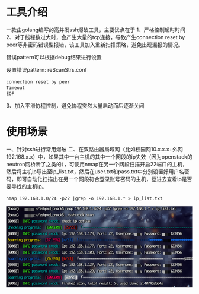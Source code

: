 # 工具介绍
一款由golang编写的高并发ssh爆破工具，主要优点在于
1、严格控制超时时间
2、对于线程数过大时，会产生大量的tcp连接，导致产生connection reset by peer等非密码错误型报错，该工具加入重新扫描策略，避免出现漏报的情况。

错误pattern可以根据debug结果进行设置

设置错误pattern: reScanStrs.conf

```
connection reset by peer
Timeout
EOF
```

3、加入平滑协程控制，避免协程突然大量启动而后逐渐关闭

# 使用场景

一、针对ssh进行常用爆破
二、在双路由器局域网（比如校园网10.x.x.x+外网192.168.x.x）中，如果其中一台主机的其中一个网段的ip失效（因为openstack的neutron网桥断了之类的），可使用nmap在另一个网段扫描开启22端口的主机，然后将主机ip导出至ip_list.txt，然后在user.txt和pass.txt中分别设置好用户名密码，即可自动化扫描出在另一个网段符合登录账号密码的主机，登进去查看ip是否要寻找的主机ip。

```shell
nmap 192.168.1.0/24 -p22 |grep -o 192.168.1.* > ip_list.txt
```

![image-20220627004740152](readme/image-20220627004740152.png)